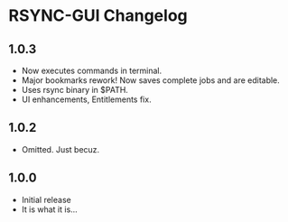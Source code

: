 # RSYNC-GUI Changelog

## 1.0.3
- Now executes commands in terminal.
- Major bookmarks rework! Now saves complete jobs and are editable. 
- Uses rsync binary in $PATH.
- UI enhancements, Entitlements fix. 

## 1.0.2 
- Omitted. Just becuz.

## 1.0.0
- Initial release
- It is what it is...
